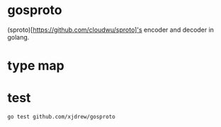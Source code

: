 # gosproto
(sproto)[https://github.com/cloudwu/sproto]'s encoder and decoder in golang.

# type map
# test
```
go test github.com/xjdrew/gosproto
```
